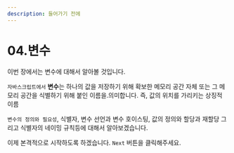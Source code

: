 ```yaml
---
description: 들어가기 전에
---
```


# 04.변수

이번 장에서는 변수에 대해서 알아볼 것입니다.&#x20;

`자바스크립트에서` **변수**는 하나의 값을 저장하기 위해 확보한 메모리 공간 자체 또는 그 메모리 공간을 식별하기 위해 붙인 이름을.의미합니다. 즉,  값의 위치를 가리키는 상징적 이름

`변수의 정의와 필요성`, 식별자, 변수 선언과 변수 호이스팅, 값의 정의와 할당과 재할당 그리고 식별자의 네이밍 규칙등에 대해서 알아보겠습니다.

이제 본격적으로 시작하도록 하겠습니다. `Next` 버튼을 클릭해주세요.
